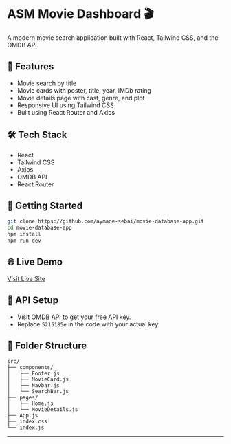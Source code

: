 # ASM Movie Dashboard 🎬

A modern movie search application built with React, Tailwind CSS, and the OMDB API.

## 🚀 Features
- Movie search by title
- Movie cards with poster, title, year, IMDb rating
- Movie details page with cast, genre, and plot
- Responsive UI using Tailwind CSS
- Built using React Router and Axios

## 🛠 Tech Stack
- React
- Tailwind CSS
- Axios
- OMDB API
- React Router

## 🧪 Getting Started
```bash
git clone https://github.com/aymane-sebai/movie-database-app.git
cd movie-database-app
npm install
npm run dev
```

## 🌐 Live Demo
[Visit Live Site](https://yourdeploymenturl.vercel.app)

## 🔑 API Setup
- Visit [OMDB API](https://www.omdbapi.com/apikey.aspx) to get your free API key.
- Replace `5215185e` in the code with your actual key.

## 📁 Folder Structure
```
src/
├── components/
│   ├── Footer.js
│   ├── MovieCard.js
│   ├── Navbar.js
│   └── SearchBar.js
├── pages/
│   ├── Home.js
│   └── MovieDetails.js
├── App.js
├── index.css
└── index.js
```

---

